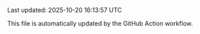 Last updated: 2025-10-20 16:13:57 UTC

This file is automatically updated by the GitHub Action workflow.
